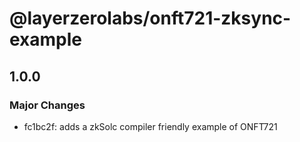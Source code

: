 # @layerzerolabs/onft721-zksync-example

## 1.0.0

### Major Changes

- fc1bc2f: adds a zkSolc compiler friendly example of ONFT721

